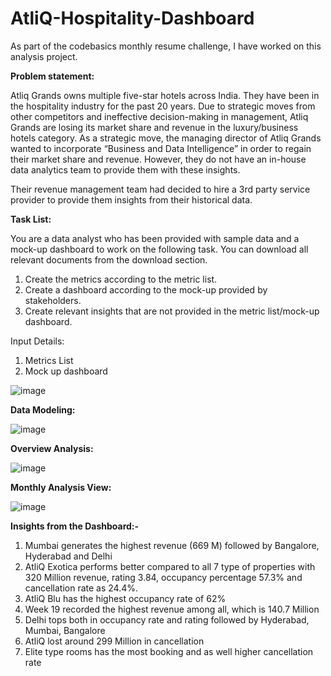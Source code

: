 # AtliQ-Hospitality-Dashboard

As part of the codebasics monthly resume challenge, I have worked on this analysis project.



**Problem statement:**

Atliq Grands owns multiple five-star hotels across India. They have been in the hospitality industry for the past 20 years. Due to strategic moves from other competitors and ineffective decision-making in management, Atliq Grands are losing its market share and revenue in the luxury/business hotels category. As a strategic move, the managing director of Atliq Grands wanted to incorporate “Business and Data Intelligence” in order to regain their market share and revenue. However, they do not have an in-house data analytics team to provide them with these insights. 

Their revenue management team had decided to hire a 3rd party service provider to provide them insights from their historical data.

**Task List:**

You are a data analyst who has been provided with sample data and a mock-up dashboard to work on the following task. You can download all relevant documents from the download section.
1. Create the metrics according to the metric list.
2. Create a dashboard according to the mock-up provided by stakeholders.
3. Create relevant insights that are not provided in the metric list/mock-up dashboard.

Input Details:

1. Metrics List
2. Mock up dashboard

![image](https://user-images.githubusercontent.com/118211443/205006924-9d99e607-83a3-4a2e-a007-914286f2ab82.png)


**Data Modeling:**

![image](https://user-images.githubusercontent.com/118211443/205007428-f11ab6ce-74ef-4b3e-a940-3ca802f468c6.png)


**Overview Analysis:**

![image](https://user-images.githubusercontent.com/118211443/205007763-2fcf07fc-43a0-41e3-ad35-970449ea5a87.png)


**Monthly Analysis View:**

![image](https://user-images.githubusercontent.com/118211443/205007992-a700c966-d396-4e93-a3ca-5e45bfb5a662.png)


**Insights from the Dashboard:-**

1. Mumbai generates the highest revenue (669 M) followed by Bangalore, Hyderabad and Delhi
2. AtliQ Exotica performs better compared to all 7 type of properties with 320 Million revenue, rating 3.84, occupancy percentage 57.3% and cancellation rate as 24.4%.
3. AtliQ Blu has the highest occupancy rate of 62%
4. Week 19 recorded the highest revenue among all, which is 140.7 Million
5. Delhi tops both in occupancy rate and rating followed by Hyderabad, Mumbai, Bangalore
6. AtliQ lost around 299 Million in cancellation
7. Elite type rooms has the most booking and as well higher cancellation rate

